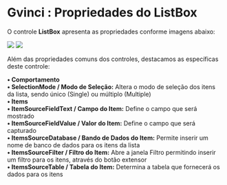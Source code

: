 # Gvinci : Propriedades do ListBox

O controle **ListBox** apresenta as propriedades conforme imagens abaixo:

![](http://www.gvinci.com.br/manual/listbox_1.zoom80.png)   ![](http://www.gvinci.com.br/manual/listbox_2.zoom80.png)

Além das propriedades comuns dos controles, destacamos as específicas deste controle:

**• Comportamento**  
           **• SelectionMode / Modo de Seleção:** Altera o modo de seleção dos itens da lista, sendo único \(Single\) ou múltiplo \(Multiple\)  
**• Items**  
           **• ItemSourceFieldText / Campo do Item:** Define o campo que será mostrado  
           **• ItemSourceFieldValue / Valor do Item:** Define o campo que será capturado  
           **• ItemsSourceDatabase / Bando de Dados do Item:** Permite inserir um nome de banco de dados para os itens da lista  
           **• ItemsSourceFilter / Filtro do Item:** Abre a janela Filtro permitindo inserir um filtro para os itens, através do botão extensor  
           **• ItemsSourceTable / Tabela do Item:** Determina a tabela que fornecerá os dados para os itens


